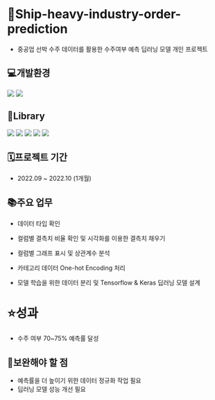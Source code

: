 # 🚢Ship-heavy-industry-order-prediction
- 중공업 선박 수주 데이터를 활용한 수주여부 예측 딥러닝 모델 개인 프로젝트

 ## 💻개발환경
<img src="https://img.shields.io/badge/Google Colab-F9AB00?style=for-the-badge&logo=Google Colab&logoColor=white"> <img src="https://img.shields.io/badge/Jupyter-F37626?style=for-the-badge&logo=Jupyter&logoColor=white"> 

## 📖Library
<img src="https://img.shields.io/badge/pandas-150458?style=for-the-badge&logo=pandas&logoColor=white">  <img src="https://img.shields.io/badge/NumPy-013243?style=for-the-badge&logo=NumPy&logoColor=white">  <img src="https://img.shields.io/badge/Plotly-3F4F75?style=for-the-badge&logo=Plotly&logoColor=white"> <img src="https://img.shields.io/badge/TensorFlow-FF6F00?style=for-the-badge&logo=TensorFlow&logoColor=white"> <img src="https://img.shields.io/badge/Keras-D00000?style=for-the-badge&logo=Keras&logoColor=white">

## 🗓️프로젝트 기간 
 - 2022.09 ~ 2022.10 (1개월)
 
 ## 📚주요 업무
  - 데이터 타입 확인
  
  - 컬럼별 결측치 비율 확인 및 시각화를 이용한 결측치 채우기
  
  - 컬럼별 그래프 표시 및 상관계수 분석
  
  - 카테고리 데이터 One-hot Encoding 처리
  
  - 모델 학습을 위한 데이터 분리 및 Tensorflow & Keras 딥러닝 모델 설계
  
  # ⭐성과
  - 수주 여부 70~75% 예측률 달성
  
  ## 🔖보완해야 할 점
  - 예측률을 더 높이기 위한 데이터 정규화 작업 필요
  - 딥러닝 모델 성능 개선 필요
